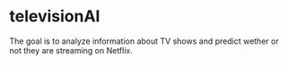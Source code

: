 # televisionAI
The goal is to analyze information about TV shows and predict wether or not they are streaming on Netflix. 
